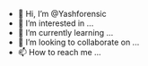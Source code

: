 - 👋 Hi, I’m @Yashforensic
- 👀 I’m interested in ...
- 🌱 I’m currently learning ...
- 💞️ I’m looking to collaborate on ...
- 📫 How to reach me ...

<!---
Yashforensic/Yashforensic is a ✨ special ✨ repository because its `README.md` (this file) appears on your GitHub profile.
You can click the Preview link to take a look at your changes.
--->
